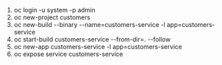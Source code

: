 1. oc login -u system -p admin 
2. oc new-project customers
3. oc new-build --binary --name=customers-service -l app=customers-service
4. oc start-build customers-service --from-dir=. --follow
5. oc new-app customers-service -l app=customers-service
6. oc expose service customers-service
